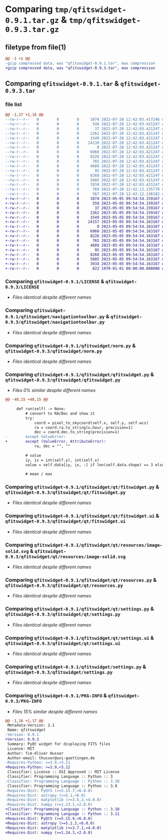 # Comparing `tmp/qfitswidget-0.9.1.tar.gz` & `tmp/qfitswidget-0.9.3.tar.gz`

## filetype from file(1)

```diff
@@ -1 +1 @@
-gzip compressed data, was "qfitswidget-0.9.1.tar", max compression
+gzip compressed data, was "qfitswidget-0.9.3.tar", max compression
```

## Comparing `qfitswidget-0.9.1.tar` & `qfitswidget-0.9.3.tar`

### file list

```diff
@@ -1,17 +1,16 @@
--rw-r--r--   0        0        0     1074 2022-07-28 12:42:03.417246 qfitswidget-0.9.1/LICENSE
--rw-r--r--   0        0        0      548 2022-07-28 12:42:03.421247 qfitswidget-0.9.1/pyproject.toml
--rw-r--r--   0        0        0       37 2022-07-28 12:42:03.421247 qfitswidget-0.9.1/qfitswidget/__init__.py
--rw-r--r--   0        0        0     2262 2022-07-28 12:42:03.421247 qfitswidget-0.9.1/qfitswidget/navigationtoolbar.py
--rw-r--r--   0        0        0     1549 2022-07-28 12:42:03.421247 qfitswidget-0.9.1/qfitswidget/norm.py
--rw-r--r--   0        0        0    24139 2022-07-28 12:42:03.421247 qfitswidget-0.9.1/qfitswidget/qfitswidget.py
--rw-r--r--   0        0        0        0 2022-07-28 12:42:03.421247 qfitswidget-0.9.1/qfitswidget/qt/__init__.py
--rw-r--r--   0        0        0     6960 2022-07-28 12:42:03.421247 qfitswidget-0.9.1/qfitswidget/qt/fitswidget.py
--rw-r--r--   0        0        0     8226 2022-07-28 12:42:03.421247 qfitswidget-0.9.1/qfitswidget/qt/fitswidget.ui
--rw-r--r--   0        0        0      765 2022-07-28 12:42:03.421247 qfitswidget-0.9.1/qfitswidget/qt/resources/image-solid.svg
--rw-r--r--   0        0        0     4689 2022-07-28 12:42:03.421247 qfitswidget-0.9.1/qfitswidget/qt/resources.py
--rw-r--r--   0        0        0       95 2022-07-28 12:42:03.421247 qfitswidget-0.9.1/qfitswidget/qt/resources.rc
--rw-r--r--   0        0        0     8268 2022-07-28 12:42:03.421247 qfitswidget-0.9.1/qfitswidget/qt/settings.py
--rw-r--r--   0        0        0     5685 2022-07-28 12:42:03.421247 qfitswidget-0.9.1/qfitswidget/qt/settings.ui
--rw-r--r--   0        0        0     3934 2022-07-28 12:42:03.421247 qfitswidget-0.9.1/qfitswidget/settings.py
--rw-r--r--   0        0        0      769 2022-07-28 12:42:12.135778 qfitswidget-0.9.1/setup.py
--rw-r--r--   0        0        0      567 2022-07-28 12:42:12.136182 qfitswidget-0.9.1/PKG-INFO
+-rw-r--r--   0        0        0     1074 2023-05-05 09:54:54.159167 qfitswidget-0.9.3/LICENSE
+-rw-r--r--   0        0        0      559 2023-05-05 09:54:54.159167 qfitswidget-0.9.3/pyproject.toml
+-rw-r--r--   0        0        0       37 2023-05-05 09:54:54.159167 qfitswidget-0.9.3/qfitswidget/__init__.py
+-rw-r--r--   0        0        0     2262 2023-05-05 09:54:54.159167 qfitswidget-0.9.3/qfitswidget/navigationtoolbar.py
+-rw-r--r--   0        0        0     1549 2023-05-05 09:54:54.159167 qfitswidget-0.9.3/qfitswidget/norm.py
+-rw-r--r--   0        0        0    24157 2023-05-05 09:54:54.163167 qfitswidget-0.9.3/qfitswidget/qfitswidget.py
+-rw-r--r--   0        0        0        0 2023-05-05 09:54:54.163167 qfitswidget-0.9.3/qfitswidget/qt/__init__.py
+-rw-r--r--   0        0        0     6960 2023-05-05 09:54:54.163167 qfitswidget-0.9.3/qfitswidget/qt/fitswidget.py
+-rw-r--r--   0        0        0     8226 2023-05-05 09:54:54.163167 qfitswidget-0.9.3/qfitswidget/qt/fitswidget.ui
+-rw-r--r--   0        0        0      765 2023-05-05 09:54:54.163167 qfitswidget-0.9.3/qfitswidget/qt/resources/image-solid.svg
+-rw-r--r--   0        0        0     4689 2023-05-05 09:54:54.163167 qfitswidget-0.9.3/qfitswidget/qt/resources.py
+-rw-r--r--   0        0        0       95 2023-05-05 09:54:54.163167 qfitswidget-0.9.3/qfitswidget/qt/resources.rc
+-rw-r--r--   0        0        0     8268 2023-05-05 09:54:54.163167 qfitswidget-0.9.3/qfitswidget/qt/settings.py
+-rw-r--r--   0        0        0     5685 2023-05-05 09:54:54.163167 qfitswidget-0.9.3/qfitswidget/qt/settings.ui
+-rw-r--r--   0        0        0     3934 2023-05-05 09:54:54.163167 qfitswidget-0.9.3/qfitswidget/settings.py
+-rw-r--r--   0        0        0      622 1970-01-01 00:00:00.000000 qfitswidget-0.9.3/PKG-INFO
```

### Comparing `qfitswidget-0.9.1/LICENSE` & `qfitswidget-0.9.3/LICENSE`

 * *Files identical despite different names*

### Comparing `qfitswidget-0.9.1/qfitswidget/navigationtoolbar.py` & `qfitswidget-0.9.3/qfitswidget/navigationtoolbar.py`

 * *Files identical despite different names*

### Comparing `qfitswidget-0.9.1/qfitswidget/norm.py` & `qfitswidget-0.9.3/qfitswidget/norm.py`

 * *Files identical despite different names*

### Comparing `qfitswidget-0.9.1/qfitswidget/qfitswidget.py` & `qfitswidget-0.9.3/qfitswidget/qfitswidget.py`

 * *Files 0% similar despite different names*

```diff
@@ -48,15 +48,15 @@
 
     def run(self) -> None:
         # convert to RA/Dec and show it
         try:
             coord = pixel_to_skycoord(self.x, self.y, self.wcs)
             ra = coord.ra.to_string(u.hour, precision=1)
             dec = coord.dec.to_string(precision=1)
-        except ValueError:
+        except (ValueError, AttributeError):
             ra, dec = "", ""
 
         # value
         iy, ix = int(self.y), int(self.x)
         value = self.data[iy, ix, :] if len(self.data.shape) == 3 else np.array([self.data[iy, ix]])
 
         # mean / max
```

### Comparing `qfitswidget-0.9.1/qfitswidget/qt/fitswidget.py` & `qfitswidget-0.9.3/qfitswidget/qt/fitswidget.py`

 * *Files identical despite different names*

### Comparing `qfitswidget-0.9.1/qfitswidget/qt/fitswidget.ui` & `qfitswidget-0.9.3/qfitswidget/qt/fitswidget.ui`

 * *Files identical despite different names*

### Comparing `qfitswidget-0.9.1/qfitswidget/qt/resources/image-solid.svg` & `qfitswidget-0.9.3/qfitswidget/qt/resources/image-solid.svg`

 * *Files identical despite different names*

### Comparing `qfitswidget-0.9.1/qfitswidget/qt/resources.py` & `qfitswidget-0.9.3/qfitswidget/qt/resources.py`

 * *Files identical despite different names*

### Comparing `qfitswidget-0.9.1/qfitswidget/qt/settings.py` & `qfitswidget-0.9.3/qfitswidget/qt/settings.py`

 * *Files identical despite different names*

### Comparing `qfitswidget-0.9.1/qfitswidget/qt/settings.ui` & `qfitswidget-0.9.3/qfitswidget/qt/settings.ui`

 * *Files identical despite different names*

### Comparing `qfitswidget-0.9.1/qfitswidget/settings.py` & `qfitswidget-0.9.3/qfitswidget/settings.py`

 * *Files identical despite different names*

### Comparing `qfitswidget-0.9.1/PKG-INFO` & `qfitswidget-0.9.3/PKG-INFO`

 * *Files 15% similar despite different names*

```diff
@@ -1,16 +1,17 @@
 Metadata-Version: 2.1
 Name: qfitswidget
-Version: 0.9.1
+Version: 0.9.3
 Summary: PyQt widget for displaying FITS files
 License: MIT
 Author: Tim-Oliver Husser
 Author-email: thusser@uni-goettingen.de
-Requires-Python: >=3.9,<3.11
+Requires-Python: >=3.9,<3.12
 Classifier: License :: OSI Approved :: MIT License
 Classifier: Programming Language :: Python :: 3
-Classifier: Programming Language :: Python :: 3.10
 Classifier: Programming Language :: Python :: 3.9
-Requires-Dist: PyQt5 (>=5.15.7,<6.0.0)
-Requires-Dist: astropy (>=5.1,<6.0)
-Requires-Dist: matplotlib (>=3.5.2,<4.0.0)
-Requires-Dist: numpy (>=1.23.1,<2.0.0)
+Classifier: Programming Language :: Python :: 3.10
+Classifier: Programming Language :: Python :: 3.11
+Requires-Dist: PyQt5 (>=5.15.9,<6.0.0)
+Requires-Dist: astropy (>=5.2.2,<6.0.0)
+Requires-Dist: matplotlib (>=3.7.1,<4.0.0)
+Requires-Dist: numpy (>=1.24.3,<2.0.0)
```

